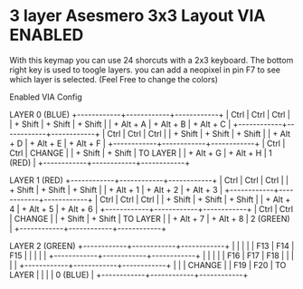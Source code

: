 # 3 layer Asesmero 3x3 Layout VIA ENABLED

With this keymap you can use 24 shorcuts with a 2x3 keyboard.
The bottom right key is used to toogle layers.
you can add a neopixel in  pin F7 to see which layer is selected. (Feel Free to change the colors)

Enabled VIA Config


LAYER 0 (BLUE)
+------------+------------+------------+
|    Ctrl    |    Ctrl    |    Ctrl    |
| + Shift    | + Shift    | + Shift    |
| + Alt + A  | + Alt + B  | + Alt + C  |
+------------+------------+------------+
|    Ctrl    |    Ctrl    |    Ctrl    |
| + Shift    | + Shift    | + Shift    |
| + Alt + D  | + Alt + E  | + Alt + F  |
+------------+------------+------------+
|    Ctrl    |    Ctrl    |   CHANGE   |
| + Shift    | + Shift    |  TO LAYER  |
| + Alt + G  | + Alt + H  |   1 (RED)  |
+------------+------------+------------+


LAYER 1 (RED)
+------------+------------+------------+
|    Ctrl    |    Ctrl    |    Ctrl    |
| + Shift    | + Shift    | + Shift    |
| + Alt + 1  | + Alt + 2  | + Alt + 3  |
+------------+------------+------------+
|    Ctrl    |    Ctrl    |    Ctrl    |
| + Shift    | + Shift    | + Shift    |
| + Alt + 4  | + Alt + 5  | + Alt + 6  |
+------------+------------+------------+
|    Ctrl    |    Ctrl    |   CHANGE   |
| + Shift    | + Shift    |  TO LAYER  |
| + Alt + 7  | + Alt + 8  |  2 (GREEN) |
+------------+------------+------------+


LAYER 2 (GREEN)
+------------+------------+------------+
|            |            |            |
|    F13     |    F14     |    F15     |
|            |            |            |
+------------+------------+------------+
|            |            |            |
|    F16     |    F17     |    F18     |
|            |            |            |
+------------+------------+------------+
|            |            |   CHANGE   |
|    F19     |    F20     |  TO LAYER  |
|            |            |  0 (BLUE)  |
+------------+------------+------------+
